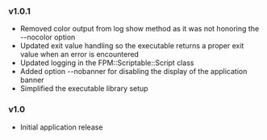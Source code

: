 

### v1.0.1

* Removed color output from log show method as it was not honoring the --nocolor option
* Updated exit value handling so the executable returns a proper exit value when an error is encountered
* Updated logging in the FPM::Scriptable::Script class
* Added option --nobanner for disabling the display of the application banner
* Simplified the executable library setup

### v1.0

* Initial application release
